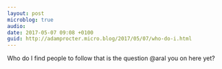 ```yaml
---
layout: post
microblog: true
audio: 
date: 2017-05-07 09:08 +0100
guid: http://adamprocter.micro.blog/2017/05/07/who-do-i.html
---
```

Who do I find people to follow that is the question @aral you on here yet?
